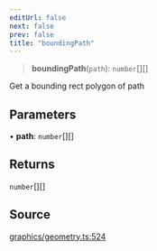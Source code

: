 ```yaml
---
editUrl: false
next: false
prev: false
title: "boundingPath"
---
```


> **boundingPath**(`path`): `number`[][]

Get a bounding rect polygon of path

## Parameters

• **path**: `number`[][]

## Returns

`number`[][]

## Source

[graphics/geometry.ts:524](https://github.com/dakhetov/dgmjs/blob/main/packages/core/src/graphics/geometry.ts#L524)

